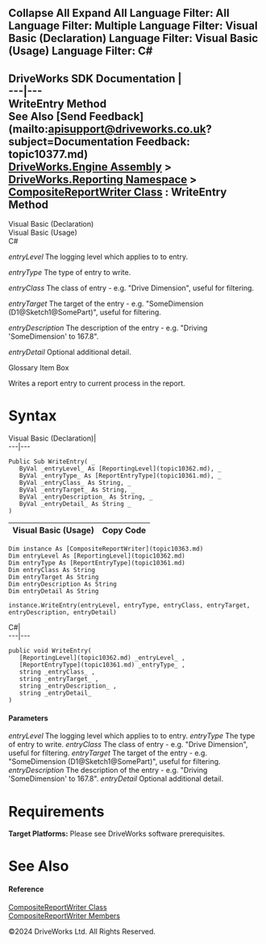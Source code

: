        

 Collapse All Expand All  Language Filter: All  Language Filter: Multiple  Language Filter: Visual Basic (Declaration) Language Filter: Visual Basic (Usage) Language Filter: C#  
---  
DriveWorks SDK Documentation  |   
---|---  
WriteEntry Method   
See Also [Send Feedback](mailto:apisupport@driveworks.co.uk?subject=Documentation Feedback: topic10377.md)  
[DriveWorks.Engine Assembly](topic2156.md) > [DriveWorks.Reporting Namespace](topic10334.md) > [CompositeReportWriter Class](topic10363.md) : WriteEntry Method  
---  
  
Visual Basic (Declaration)    
Visual Basic (Usage)    
C# 

_entryLevel_
    The logging level which applies to to entry.

_entryType_
    The type of entry to write.

_entryClass_
    The class of entry - e.g. "Drive Dimension", useful for filtering.

_entryTarget_
    The target of the entry - e.g. "SomeDimension (D1@Sketch1@SomePart)", useful for filtering.

_entryDescription_
    The description of the entry - e.g. "Driving 'SomeDimension' to 167.8".

_entryDetail_
    Optional additional detail.

Glossary Item Box

Writes a report entry to current process in the report. 

# Syntax

Visual Basic (Declaration)|   
---|---  
      
    
    Public Sub WriteEntry( _
       ByVal _entryLevel_ As [ReportingLevel](topic10362.md), _
       ByVal _entryType_ As [ReportEntryType](topic10361.md), _
       ByVal _entryClass_ As String, _
       ByVal _entryTarget_ As String, _
       ByVal _entryDescription_ As String, _
       ByVal _entryDetail_ As String _
    )   
  
Visual Basic (Usage)| Copy Code  
---|---  
      
    
    Dim instance As [CompositeReportWriter](topic10363.md)
    Dim entryLevel As [ReportingLevel](topic10362.md)
    Dim entryType As [ReportEntryType](topic10361.md)
    Dim entryClass As String
    Dim entryTarget As String
    Dim entryDescription As String
    Dim entryDetail As String
     
    instance.WriteEntry(entryLevel, entryType, entryClass, entryTarget, entryDescription, entryDetail)  
  
C#|   
---|---  
      
    
    public void WriteEntry( 
       [ReportingLevel](topic10362.md) _entryLevel_ ,
       [ReportEntryType](topic10361.md) _entryType_ ,
       string _entryClass_ ,
       string _entryTarget_ ,
       string _entryDescription_ ,
       string _entryDetail_
    )  
  
#### Parameters

 _entryLevel_
    The logging level which applies to to entry.
_entryType_
    The type of entry to write.
_entryClass_
    The class of entry - e.g. "Drive Dimension", useful for filtering.
_entryTarget_
    The target of the entry - e.g. "SomeDimension (D1@Sketch1@SomePart)", useful for filtering.
_entryDescription_
    The description of the entry - e.g. "Driving 'SomeDimension' to 167.8".
_entryDetail_
    Optional additional detail.

# Requirements

**Target Platforms:** Please see DriveWorks software prerequisites.

# See Also

#### Reference

[CompositeReportWriter Class](topic10363.md)   
[CompositeReportWriter Members](topic10364.md)

©2024 DriveWorks Ltd. All Rights Reserved.
